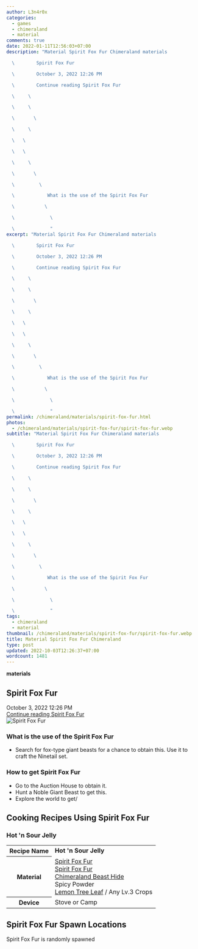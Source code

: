 ```yaml
---
author: L3n4r0x
categories:
  - games
  - chimeraland
  - material
comments: true
date: 2022-01-11T12:56:03+07:00
description: "Material Spirit Fox Fur Chimeraland materials

  \        Spirit Fox Fur

  \        October 3, 2022 12:26 PM

  \        Continue reading Spirit Fox Fur

  \     \ 

  \     \ 

  \       \ 

  \     \ 

  \   \ 

  \   \ 

  \     \ 

  \       \ 

  \         \ 

  \            What is the use of the Spirit Fox Fur

  \           \ 

  \             \ 

  \             "
excerpt: "Material Spirit Fox Fur Chimeraland materials

  \        Spirit Fox Fur

  \        October 3, 2022 12:26 PM

  \        Continue reading Spirit Fox Fur

  \     \ 

  \     \ 

  \       \ 

  \     \ 

  \   \ 

  \   \ 

  \     \ 

  \       \ 

  \         \ 

  \            What is the use of the Spirit Fox Fur

  \           \ 

  \             \ 

  \             "
permalink: /chimeraland/materials/spirit-fox-fur.html
photos:
  - /chimeraland/materials/spirit-fox-fur/spirit-fox-fur.webp
subtitle: "Material Spirit Fox Fur Chimeraland materials

  \        Spirit Fox Fur

  \        October 3, 2022 12:26 PM

  \        Continue reading Spirit Fox Fur

  \     \ 

  \     \ 

  \       \ 

  \     \ 

  \   \ 

  \   \ 

  \     \ 

  \       \ 

  \         \ 

  \            What is the use of the Spirit Fox Fur

  \           \ 

  \             \ 

  \             "
tags:
  - chimeraland
  - material
thumbnail: /chimeraland/materials/spirit-fox-fur/spirit-fox-fur.webp
title: Material Spirit Fox Fur Chimeraland
type: post
updated: 2022-10-03T12:26:37+07:00
wordcount: 1481
---
```


<link
  rel="stylesheet"
  href="https://rawcdn.githack.com/dimaslanjaka/Web-Manajemen/870a349/css/bootstrap-5-3-0-alpha3-wrapper.css"
/>
<section id="bootstrap-wrapper">
  <div data-bs-theme="dark">
    <div
      class="row g-0 border rounded overflow-hidden flex-md-row mb-4 shadow-sm position-relative bg-dark text-light"
    >
      <div class="col p-4 d-flex flex-column position-static">
        <strong class="d-inline-block mb-2 text-success">materials</strong>
        <h2 class="mb-0">Spirit Fox Fur</h2>
        <div class="mb-1 text-muted">October 3, 2022 12:26 PM</div>
        <a
          href="/chimeraland/materials/spirit-fox-fur.html"
          class="stretched-link d-none text-primary"
          >Continue reading Spirit Fox Fur</a
        >
      </div>
      <div class="col-auto d-none d-md-block d-lg-block">
        <img
          src="https://www.webmanajemen.com/chimeraland/materials/spirit-fox-fur/spirit-fox-fur.webp"
          alt="Spirit Fox Fur"
        />
      </div>
    </div>
    <div class="row">
      <div class="col-lg-6 col-12 mb-2">
        <div class="card">
          <div class="card-body">
            <h3 class="card-title">What is the use of the Spirit Fox Fur</h3>
            <div class="card-text">
              <ul>
                <li>
                  Search for fox-type giant beasts for a chance to obtain this.
                  Use it to craft the Ninetail set.
                </li>
              </ul>
            </div>
          </div>
        </div>
      </div>
      <div class="col-lg-6 col-12 mb-2">
        <div class="card">
          <div class="card-body">
            <h3 class="card-title">How to get Spirit Fox Fur</h3>
            <div class="card-text">
              <ul>
                <li>Go to the Auction House to obtain it.</li>
                <li>Hunt a Noble Giant Beast to get this.</li>
                <li>Explore the world to get/</li>
              </ul>
            </div>
          </div>
        </div>
      </div>
      <div class="col-12 mb-2">
        <h2 id="cookable">Cooking Recipes Using Spirit Fox Fur</h2>
        <div id="recipe-hot-n-sour-jelly">
          <h3 id="item-hot-n-sour-jelly">Hot &#x27;n Sour Jelly</h3>
          <div class="mb-2">
            <table class="table">
              <tr>
                <th>Recipe Name</th>
                <td><b>Hot &#x27;n Sour Jelly</b></td>
              </tr>
              <tr>
                <th>Material</th>
                <td>
                  <a
                    class="text-decoration-none text-primary"
                    href="/chimeraland/materials/spirit-fox-fur.html"
                    >Spirit Fox Fur</a
                  ><br /><a
                    class="text-decoration-none text-primary"
                    href="/chimeraland/materials/spirit-fox-fur.html"
                    >Spirit Fox Fur</a
                  ><br /><a
                    class="text-decoration-none text-primary"
                    href="/chimeraland/materials/chimeraland-beast-hide.html"
                    >Chimeraland Beast Hide</a
                  ><br />Spicy Powder<br /><a
                    class="text-decoration-none text-primary"
                    href="/chimeraland/materials/lemon-tree-leaf.html"
                    >Lemon Tree Leaf</a
                  ><span> / </span>Any Lv.3 Crops
                </td>
              </tr>
              <tr>
                <th>Device</th>
                <td>Stove or Camp</td>
              </tr>
            </table>
          </div>
        </div>
      </div>
      <div class="col-12 mb-2">
        <h2>Spirit Fox Fur Spawn Locations</h2>
        <p>Spirit Fox Fur is randomly spawned</p>
      </div>
    </div>
  </div>
</section>